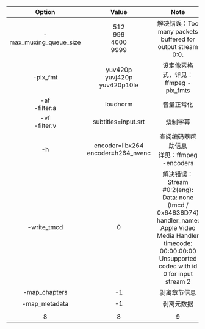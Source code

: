 |         Option         |                  Value                  |                             Note                             |
| :--------------------: | :-------------------------------------: | :----------------------------------------------------------: |
| -max_muxing_queue_size |    512<br />999<br />4000<br />9999     |  解决错误：Too many packets buffered for output stream 0:0.  |
|        -pix_fmt        | yuv420p<br />yuvj420p<br />yuv420p10le  |             设定像素格式，详见：ffmpeg -pix_fmts             |
|   -af<br />-filter:a   |                loudnorm                 |                          音量正常化                          |
|   -vf<br />-filter:v   |           subtitles=input.srt           |                           烧制字幕                           |
|           -h           | encoder=libx264<br />encoder=h264_nvenc |        查阅编码器帮助信息<br />详见：ffmpeg -encoders        |
|      -write_tmcd       |                    0                    | 解决错误：Stream #0:2(eng): <br />Data: none (tmcd / 0x64636D74)<br/>          handler_name: Apple Video Media Handler<br/>      timecode: 00:00:00:00<br/>Unsupported codec with id 0 for input stream 2 |
|     -map_chapters      |                   -1                    |                         剥离章节信息                         |
|     -map_metadata      |                   -1                    |                          剥离元数据                          |
|                        |                                         |                                                              |
|           8            |                    8                    |                              9                               |

